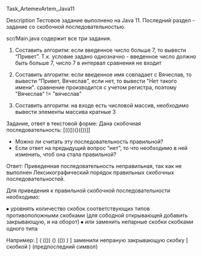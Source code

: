 Task_ArtemevArtem_Java11

Description
Тестовое задание выполнено на Java 11. Последний раздел - задание со скобочной последовательностью.

scr/Main.java содержит все три задания.

1.	Составить алгоритм: если введенное число больше 7, то вывести “Привет”. Т.к. условие задано однозначно - введенное число должно быть больше 7, число 7 в интервал сравнения не входит

2.	Составить алгоритм: если введенное имя совпадает с Вячеслав, то вывести “Привет, Вячеслав”, если нет, то вывести "Нет такого имени".  сравнение производится с учетом регистра, поэтому "Вячеслав" != "вячеслав"

3.	Составить алгоритм: на входе есть числовой массив, необходимо вывести элементы массива кратные 3

Задание, ответ в текстовой форме:
Дана скобочная последовательность: [((())()(())]]
- Можно ли считать эту последовательность правильной?
- Если ответ на предыдущий вопрос “нет”, то что необходимо в ней изменить, чтоб она стала правильной?

Ответ: Приведенная последовательность неправильная, так как не выполнен Лексикографический порядок правильных скобочных последовательностей.

Для приведения к правильной скобочной последовательности необходимо: 

⦁	уровнять количество скобок соответствующих типов противоположными скобками (для сободной открывающей добавить закрывающую, и на оборот) 
⦁	или заменить непарные скобки скобками одного типа  

Например:  [ ( (()) () (()) ) ] заменили непраную закрывающую скобку ] скобкой ) (предпоследний символ) 
